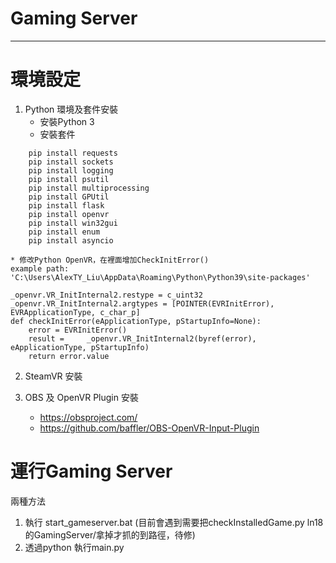 # Gaming Server
***
# 環境設定
1. Python 環境及套件安裝
    * 安裝Python 3
    * 安裝套件
```   
    pip install requests
    pip install sockets
    pip install logging
    pip install psutil
    pip install multiprocessing
    pip install GPUtil
    pip install flask
    pip install openvr
    pip install win32gui
    pip install enum
    pip install asyncio
```   
    * 修改Python OpenVR，在裡面增加CheckInitError()
    example path: 'C:\Users\AlexTY_Liu\AppData\Roaming\Python\Python39\site-packages'
```
_openvr.VR_InitInternal2.restype = c_uint32
_openvr.VR_InitInternal2.argtypes = [POINTER(EVRInitError), EVRApplicationType, c_char_p]
def checkInitError(eApplicationType, pStartupInfo=None):
    error = EVRInitError()
    result =     _openvr.VR_InitInternal2(byref(error), eApplicationType, pStartupInfo)
    return error.value
```    
2. SteamVR 安裝

3. OBS 及 OpenVR Plugin 安裝
    * https://obsproject.com/
    * https://github.com/baffler/OBS-OpenVR-Input-Plugin


# 運行Gaming Server
兩種方法
1. 執行 start_gameserver.bat (目前會遇到需要把checkInstalledGame.py ln18的GamingServer/拿掉才抓的到路徑，待修)
2. 透過python 執行main.py





